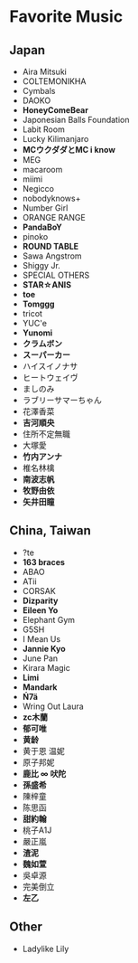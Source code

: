 # Favorite Music

## Japan
- Aira Mitsuki
- COLTEMONIKHA
- Cymbals
- DAOKO
- **HoneyComeBear**
- Japonesian Balls Foundation
- Labit Room
- Lucky Kilimanjaro
- **MCウクダダとMC i know**
- MEG
- macaroom
- miimi
- Negicco
- nobodyknows+
- Number Girl
- ORANGE RANGE
- **PandaBoY**
- pinoko
- **ROUND TABLE**
- Sawa Angstrom
- Shiggy Jr.
- SPECIAL OTHERS
- **STAR☆ANIS**
- **toe**
- **Tomggg**
- tricot
- YUC'e
- **Yunomi**
- **クラムボン**
- **スーパーカー**
- ハイスイノナサ
- ヒートウェイヴ
- ましのみ
- ラブリーサマーちゃん
- 花澤香菜
- **吉河順央**
- 住所不定無職
- 大塚愛
- **竹内アンナ**
- 椎名林檎
- **南波志帆**
- **牧野由依**
- **矢井田瞳**


## China, Taiwan
- ?te
- **163 braces**
- ABAO
- ATii
- CORSAK
- **Dizparity**
- **Eileen Yo**
- Elephant Gym
- G5SH
- I Mean Us
- **Jannie Kyo**
- June Pan
- Kirara Magic
- **Limi**
- **Mandark**
- **Ń7ä**
- Wring Out Laura
- **zc木蘭**
- **郁可唯**
- **黄龄**
- 黄于恩 温妮
- 原子邦妮
- **鹿比 ∞ 吠陀**
- **孫盛希**
- 陳梓童
- 陈思函
- **甜約翰**
- 桃子A1J
- 嚴正嵐
- **渣泥**
- **魏如萱**
- 吳卓源
- 完美倒立
- **左乙**


## Other
- Ladylike Lily